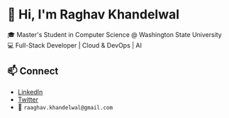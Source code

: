 # 👋 Hi, I'm Raghav Khandelwal

🎓 Master's Student in Computer Science @ Washington State University  
💻 Full-Stack Developer | Cloud & DevOps | AI  

## 📫 Connect
- [LinkedIn](https://www.linkedin.com/in/raghav-k847/)  
- [Twitter](https://x.com/Raghav_847)  
- 📩 `raaghav.khandelwal@gmail.com`



